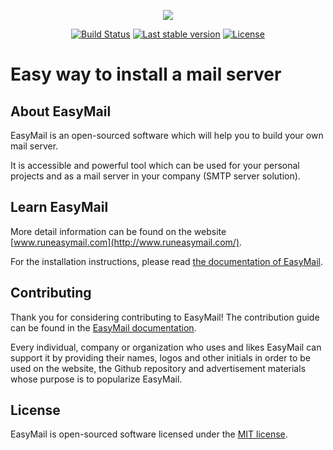 <p align="center"><a href="http://www.runeasymail.com/" target="_blank"><img src="https://raw.githubusercontent.com/runeasymail/easymail/master/resources/easymail-logo.png"></a></p>

<p align="center">
<a href="https://travis-ci.org/runeasymail/easymail"><img src="https://travis-ci.org/laravel/framework.svg" alt="Build Status"></a>
<a href="https://github.com/runeasymail/easymail/releases/tag/v0.5"><img src="https://img.shields.io/badge/stable-v0.5-blue.svg" alt="Last stable version"></a>
<a href="https://github.com/runeasymail/easymail/blob/master/LICENSE"><img src="https://img.shields.io/badge/license-MIT-blue.svg" alt="License"></a>
</p>

# Easy way to install a mail server

## About EasyMail
EasyMail is an open-sourced software which will help you to build your own mail server.

It is accessible and powerful tool which can be used for your personal projects and as a mail server in your company (SMTP server solution).

## Learn EasyMail
More detail information can be found on the website [www.runeasymail.com](http://www.runeasymail.com/).

For the installation instructions, please read [the documentation of EasyMail](http://www.runeasymail.com/master/installation).

## Contributing
Thank you for considering contributing to EasyMail! The contribution guide can be found in the [EasyMail documentation](http://www.runeasymail.com/master/contribution-guide).

Every individual, company or organization who uses and likes EasyMail can support it by providing their names, logos and other initials in order to be used on the website, the Github repository and advertisement materials whose purpose is to popularize EasyMail.

## License
EasyMail is open-sourced software licensed under the [MIT license](https://github.com/runeasymail/easymail/blob/master/LICENSE).
